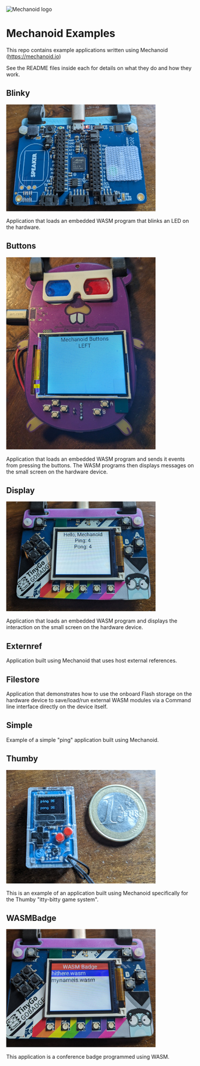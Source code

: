 ![Mechanoid logo](https://mechanoid.io/images/logo-blue.png)

# Mechanoid Examples

This repo contains example applications written using Mechanoid (https://mechanoid.io)

See the README files inside each for details on what they do and how they work.

## Blinky

![Blinky](./images/blinky-pybadge.jpg)

Application that loads an embedded WASM program that blinks an LED on the hardware.

## Buttons

![Buttons](./images/buttons-gopher-badge.jpg)

Application that loads an embedded WASM program and sends it events from pressing the buttons. The WASM programs then displays messages on the small screen on the hardware device.

## Display

![Display](./images/display-pybadge.jpg)

Application that loads an embedded WASM program and displays the interaction on the small screen on the hardware device.

## Externref

Application built using Mechanoid that uses host external references.

## Filestore

Application that demonstrates how to use the onboard Flash storage on the hardware device to save/load/run external WASM modules via a Command line interface directly on the device itself.

## Simple

Example of a simple "ping" application built using Mechanoid.

## Thumby

![Thumby](./images/thumby.jpg)

This is an example of an application built using Mechanoid specifically for the Thumby "itty-bitty game system". 

## WASMBadge

![WASMBadge](./images/wasmbadge-pybadge.jpg)

This application is a conference badge programmed using WASM.
